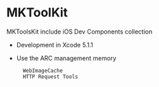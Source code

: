 # MKToolKit

MKToolsKit include iOS Dev Components collection
- Development in Xcode 5.1.1
- Use the ARC management memory

		WebImageCache
		HTTP Request Tools
